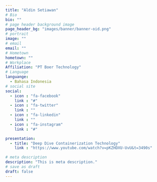 ```yaml
---
title: "Aldin Setiawan"
# Bio
bio: ""
# page header background image
page_header_bg: "images/banner/banner-oid.png"
# portrait
image: ""
# email
email: ""
# Hometown
hometown: ""
# Workplace
Affiliation: "PT Boer Technology"
# Language
languange:
  - Bahasa Indonesia
# social site
social:
  - icon : "fa-facebook"
    link : "#"
  - icon : "fa-twitter"
    link : ""
  - icon : "fa-linkedin"
    link : ""
  - icon : "fa-instagram"
    link : "#"

presentation:
  - title: "Deep Dive Containerization Technology"
    link : "https://www.youtube.com/watch?v=pKZHDXU-UvU&t=3490s"

# meta description
description: "This is meta description."
# save as draft
draft: false
---
```

